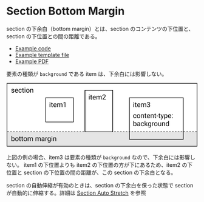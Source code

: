 # Section Bottom Margin

section の下余白（bottom margin）とは、section のコンテンツの下位置と、section の下位置との間の距離である。

- [Example code](test_ssection_report_section_bottom_margin.rb)
- [Example template file](template.tlf)
- [Example PDF](expect.pdf)


要素の種類が `background` である item は、下余白には影響しない。

![](images/bottom-margin-diagram-1.svg)

上図の例の場合、item3 は要素の種類が `background` なので、下余白には影響しない。
item1 の下位置よりも item2 の下位置の方が下にあるため、item2 の下位置と section の下位置の間の距離が、この section の下余白となる。

section の自動伸縮が有効のときは、section の下余白を保った状態で section が自動的に伸縮する。詳細は [Section Auto Stretch](../section_report_section_auto_stretch/README.md) を参照
